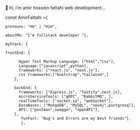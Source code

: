 👋 hi, i’m amir hossein fattahi web development...
       
     
       
       



       
   const AmirFattahi ={  
   
    pronouns: "He" | "Him",    
    
    aboutMe: "I'm fullstack developer "}, 
    
    myStack: {
    
    frontEnd: { 
 
          Hyper Text Markup Language: ["html","css"],  
          Language:["javascript",python],
          frameworks: ["react.js", "next.js"],
          css frameworks:["bootstrap","tailwind",]  
        },        
        
        backEnd: {             
          frameworks: ["Express.js", "fastify",nest.js],                   
          microServiceTools: ["gRPC", "RabbitMQ", ],
          realTimeTools: ["socket.io", "webSocket"],
          DataBases: ["MongoDB", "MySQL", "neo4j",postgresql],
          API: ["postman",swagger, "openAPI"],
        }, 
           funFact: "Bug's and Errors are my best friends"},
           },
